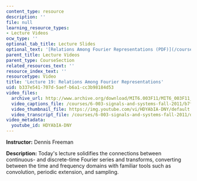 ```yaml
---
content_type: resource
description: ''
file: null
learning_resource_types:
- Lecture Videos
ocw_type: ''
optional_tab_title: Lecture Slides
optional_text: '[Relations Among Fourier Representations (PDF)](/courses/6-003-signals-and-systems-fall-2011/resources/mit6_003f11_lec19)'
parent_title: Lecture Videos
parent_type: CourseSection
related_resources_text: ''
resource_index_text: ''
resourcetype: Video
title: 'Lecture 19: Relations Among Fourier Representations'
uid: b337e541-707d-5aef-b6a1-cc3b98184d53
video_files:
  archive_url: http://www.archive.org/download/MIT6.003F11/MIT6_003F11_lec19_300k.mp4
  video_captions_file: /courses/6-003-signals-and-systems-fall-2011/b7fdcf9047cd5eb4aa4cbd5b33bfc785_HDYAbIA-DNY.vtt
  video_thumbnail_file: https://img.youtube.com/vi/HDYAbIA-DNY/default.jpg
  video_transcript_file: /courses/6-003-signals-and-systems-fall-2011/d581337403d046f57e857c2057264f7c_HDYAbIA-DNY.pdf
video_metadata:
  youtube_id: HDYAbIA-DNY
---
```


**Instructor:** Dennis Freeman

**Description:** Today's lecture solidifies the connections between continuous- and discrete-time Fourier series and transforms, converting between the time and frequency domains with familiar tools such as convolution, periodic extension, and sampling.